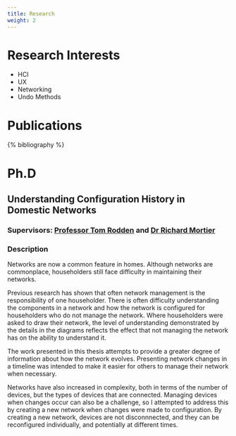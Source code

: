 ```yaml
---
title: Research
weight: 2
---
```

# Research Interests
- HCI
- UX
- Networking
- Undo Methods

# Publications
{% bibliography %}

# Ph.D

## Understanding Configuration History in Domestic Networks

### Supervisors: [Professor Tom Rodden](http://rodden.info) and [Dr Richard Mortier](http://mort.io)

### Description

Networks are now a common feature in homes. Although networks are commonplace, householders still face difficulty in
maintaining their networks.

Previous research has shown that often network management is the responsibility of one householder. There is often difficulty
understanding the components in a network and how the network is configured for householders who do not manage the network.
Where householders were asked to draw their network, the level of understanding demonstrated by the details in the
diagrams reflects the effect that not managing the network has on the ability to understand it.

The work presented in this thesis attempts to provide a greater degree of information about how the network evolves. Presenting
network changes in a timeline was intended to make it easier for others to manage their network when necessary.

Networks have also increased in complexity, both in terms of the number of devices, but the types of devices that are
connected. Managing devices when changes occur can also be a challenge, so I attempted to address this by creating a new
network when changes were made to configuration. By creating a new network, devices are not disconnnected, and they can be
reconfigured individually, and potentially at different times.
